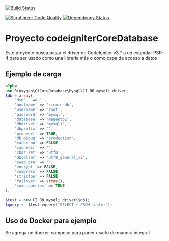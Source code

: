 [![Build Status](https://travis-ci.org/rrcfesc/codeigniterCoreDatabase.svg?branch=master)](https://travis-ci.org/rrcfesc/codeigniterCoreDatabase)

[![Scrutinizer Code Quality](https://scrutinizer-ci.com/g/rrcfesc/codeigniterCoreDatabase/badges/quality-score.png?b=master)](https://scrutinizer-ci.com/g/rrcfesc/codeigniterCoreDatabase/?branch=master)
[![Dependency Status](https://www.versioneye.com/user/projects/5a2b16b70fb24f466ccb947e/badge.svg?style=flat-square)](https://www.versioneye.com/user/projects/5a2b16b70fb24f466ccb947e)

# Proyecto codeigniterCoreDatabase
Este proyecto busca pasar el driver de CodeIgniter v3.* a un estandar PSR-4 para ser usado
como una libreria más o como capa de acceso a datos

## Ejemplo de carga

```php
<?php
use Rioxygen\CiCoreDatabase\Mysql\CI_DB_mysqli_driver;
$db = array(
    'dsn'	=> '',
    'hostname' => 'cicore-db',
    'username' => 'root',
    'password' => 'mysql',
    'database' => 'magento2',
    'dbdriver' => 'mysqli',
    'dbprefix' => '',
    'pconnect' => TRUE,
    'db_debug' => 'production',
    'cache_on' => FALSE,
    'cachedir' => '',
    'char_set' => 'utf8',
    'dbcollat' => 'utf8_general_ci',
    'swap_pre' => '',
    'encrypt' => FALSE,
    'compress' => FALSE,
    'stricton' => FALSE,
    'failover' => array(),
    'save_queries' => TRUE
);

$test = new CI_DB_mysqli_driver($db);
$query =  $test->query("SELECT * FROM tester");
```

## Uso de Docker para ejemplo
Se agrega un docker-compose para poder usarlo de manera integral